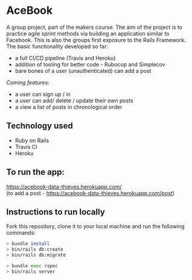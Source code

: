# AceBook

A group project, part of the makers course. The aim of the project is to practice agile sprint methods via building an application similar to Facebook. This is also the groups first exposure to the  Rails Framework.
The basic functionality developed so far:
- a full CI/CD pipeline (Travis and Heroku)
- addition of tooling for better code - Rubocop and Simplecov 
- bare bones of a user (unauthenticated) can add a post
 

 *Coming features:*
 - a user can sign up / in
 - a user can add/ delete / update their own posts
 - a view a list of posts in chronological order

## Technology used
* Ruby on Rails
* Travis CI
* Heroku


## To run the app:
https://acebook-data-thieves.herokuapp.com/  
(to add a post - https://acebook-data-thieves.herokuapp.com/post)


## Instructions to run locally
Fork this repository, clone it to your local machine and run the following commands:

```bash
> bundle install
> bin/rails db:create
> bin/rails db:migrate

> bundle exec rspec
> bin/rails server
```


